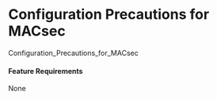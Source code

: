 Configuration Precautions for MACsec
====================================

Configuration_Precautions_for_MACsec

#### Feature Requirements

None